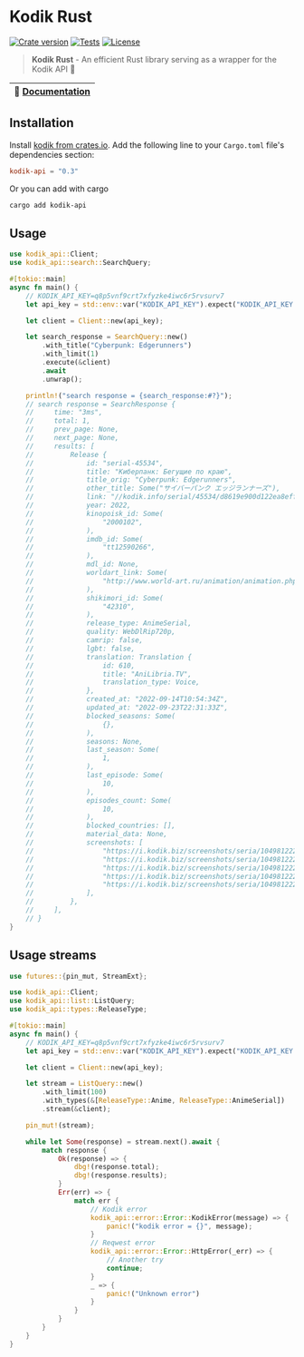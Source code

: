 # Kodik Rust

<a href="https://crates.io/crates/kodik-api"><img src="https://img.shields.io/crates/v/kodik-api?style=flat-square&logo=rust" alt="Crate version"></a>
<a href="https://github.com/negezor/kodik-api-rust/actions/workflows/main.yml"><img src="https://img.shields.io/github/actions/workflow/status/negezor/kodik-api-rust/main.yml?style=flat-square&logo=github&label=Tests" alt="Tests"></a>
<a href="https://github.com/negezor/kodik-api-rust/blob/main/LICENSE"><img src="https://img.shields.io/badge/license-MIT-informational?style=flat-square" alt="License"></a>

> **Kodik Rust** - An efficient Rust library serving as a wrapper for the Kodik API 🦾

| 📖 [Documentation](https://docs.rs/kodik-api)  |
| ------------------------------------------ |

## Installation

Install [kodik from crates.io](https://crates.io/crates/kodik-api). Add the following line to your `Cargo.toml` file's dependencies section:

```toml
kodik-api = "0.3"
```

Or you can add with cargo

```sh
cargo add kodik-api
```

## Usage

```rs
use kodik_api::Client;
use kodik_api::search::SearchQuery;

#[tokio::main]
async fn main() {
    // KODIK_API_KEY=q8p5vnf9crt7xfyzke4iwc6r5rvsurv7
    let api_key = std::env::var("KODIK_API_KEY").expect("KODIK_API_KEY is not set");

    let client = Client::new(api_key);

    let search_response = SearchQuery::new()
        .with_title("Cyberpunk: Edgerunners")
        .with_limit(1)
        .execute(&client)
        .await
        .unwrap();

    println!("search response = {search_response:#?}");
    // search response = SearchResponse {
    //     time: "3ms",
    //     total: 1,
    //     prev_page: None,
    //     next_page: None,
    //     results: [
    //         Release {
    //             id: "serial-45534",
    //             title: "Киберпанк: Бегущие по краю",
    //             title_orig: "Cyberpunk: Edgerunners",
    //             other_title: Some("サイバーパンク エッジランナーズ"),
    //             link: "//kodik.info/serial/45534/d8619e900d122ea8eff8b55891b09bac/720p",
    //             year: 2022,
    //             kinopoisk_id: Some(
    //                 "2000102",
    //             ),
    //             imdb_id: Some(
    //                 "tt12590266",
    //             ),
    //             mdl_id: None,
    //             worldart_link: Some(
    //                 "http://www.world-art.ru/animation/animation.php?id=10534",
    //             ),
    //             shikimori_id: Some(
    //                 "42310",
    //             ),
    //             release_type: AnimeSerial,
    //             quality: WebDlRip720p,
    //             camrip: false,
    //             lgbt: false,
    //             translation: Translation {
    //                 id: 610,
    //                 title: "AniLibria.TV",
    //                 translation_type: Voice,
    //             },
    //             created_at: "2022-09-14T10:54:34Z",
    //             updated_at: "2022-09-23T22:31:33Z",
    //             blocked_seasons: Some(
    //                 {},
    //             ),
    //             seasons: None,
    //             last_season: Some(
    //                 1,
    //             ),
    //             last_episode: Some(
    //                 10,
    //             ),
    //             episodes_count: Some(
    //                 10,
    //             ),
    //             blocked_countries: [],
    //             material_data: None,
    //             screenshots: [
    //                 "https://i.kodik.biz/screenshots/seria/104981222/1.jpg",
    //                 "https://i.kodik.biz/screenshots/seria/104981222/2.jpg",
    //                 "https://i.kodik.biz/screenshots/seria/104981222/3.jpg",
    //                 "https://i.kodik.biz/screenshots/seria/104981222/4.jpg",
    //                 "https://i.kodik.biz/screenshots/seria/104981222/5.jpg",
    //             ],
    //         },
    //     ],
    // }
}
```

## Usage streams

```rs
use futures::{pin_mut, StreamExt};

use kodik_api::Client;
use kodik_api::list::ListQuery;
use kodik_api::types::ReleaseType;

#[tokio::main]
async fn main() {
    // KODIK_API_KEY=q8p5vnf9crt7xfyzke4iwc6r5rvsurv7
    let api_key = std::env::var("KODIK_API_KEY").expect("KODIK_API_KEY is not set");

    let client = Client::new(api_key);

    let stream = ListQuery::new()
        .with_limit(100)
        .with_types(&[ReleaseType::Anime, ReleaseType::AnimeSerial])
        .stream(&client);

    pin_mut!(stream);

    while let Some(response) = stream.next().await {
        match response {
            Ok(response) => {
                dbg!(response.total);
                dbg!(response.results);
            }
            Err(err) => {
                match err {
                    // Kodik error
                    kodik_api::error::Error::KodikError(message) => {
                        panic!("kodik error = {}", message);
                    }
                    // Reqwest error
                    kodik_api::error::Error::HttpError(_err) => {
                        // Another try
                        continue;
                    }
                    _ => {
                        panic!("Unknown error")
                    }
                }
            }
        }
    }
}
```
